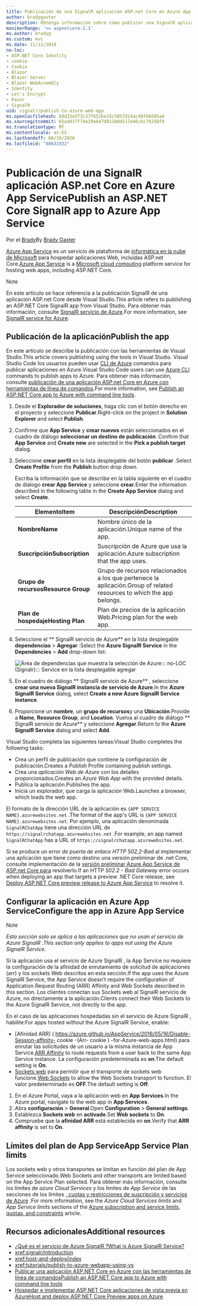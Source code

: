```yaml
---
title: Publicación de una SignalR aplicación ASP.net Core en Azure App Service
author: bradygaster
description: Obtenga información sobre cómo publicar una SignalR aplicación ASP.net Core en Azure App Service.
monikerRange: '>= aspnetcore-2.1'
ms.author: bradyg
ms.custom: mvc
ms.date: 11/12/2019
no-loc:
- ASP.NET Core Identity
- cookie
- Cookie
- Blazor
- Blazor Server
- Blazor WebAssembly
- Identity
- Let's Encrypt
- Razor
- SignalR
uid: signalr/publish-to-azure-web-app
ms.openlocfilehash: b9d32e2f3c37f652be15c5857d14ac48f66695ad
ms.sourcegitcommit: 65add17f74a29a647d812b04517e46cbc78258f9
ms.translationtype: MT
ms.contentlocale: es-ES
ms.lasthandoff: 08/19/2020
ms.locfileid: "88631932"
---
```

# <a name="publish-an-aspnet-core-no-locsignalr-app-to-azure-app-service"></a><span data-ttu-id="2b5f7-103">Publicación de una SignalR aplicación ASP.net Core en Azure App Service</span><span class="sxs-lookup"><span data-stu-id="2b5f7-103">Publish an ASP.NET Core SignalR app to Azure App Service</span></span>

<span data-ttu-id="2b5f7-104">Por el [Brady](https://twitter.com/bradygaster)</span><span class="sxs-lookup"><span data-stu-id="2b5f7-104">By [Brady Gaster](https://twitter.com/bradygaster)</span></span>

<span data-ttu-id="2b5f7-105">[Azure App Service](/azure/app-service/app-service-web-overview) es un servicio de plataforma de [informática en la nube de Microsoft](https://azure.microsoft.com/) para hospedar aplicaciones Web, incluidas ASP.net Core.</span><span class="sxs-lookup"><span data-stu-id="2b5f7-105">[Azure App Service](/azure/app-service/app-service-web-overview) is a [Microsoft cloud computing](https://azure.microsoft.com/) platform service for hosting web apps, including ASP.NET Core.</span></span>

> [!NOTE]
> <span data-ttu-id="2b5f7-106">En este artículo se hace referencia a la publicación SignalR de una aplicación ASP.net Core desde Visual Studio.</span><span class="sxs-lookup"><span data-stu-id="2b5f7-106">This article refers to publishing an ASP.NET Core SignalR app from Visual Studio.</span></span> <span data-ttu-id="2b5f7-107">Para obtener más información, consulte [ SignalR servicio de Azure](https://azure.microsoft.com/services/signalr-service).</span><span class="sxs-lookup"><span data-stu-id="2b5f7-107">For more information, see [SignalR service for Azure](https://azure.microsoft.com/services/signalr-service).</span></span>

## <a name="publish-the-app"></a><span data-ttu-id="2b5f7-108">Publicación de la aplicación</span><span class="sxs-lookup"><span data-stu-id="2b5f7-108">Publish the app</span></span>

<span data-ttu-id="2b5f7-109">En este artículo se describe la publicación con las herramientas de Visual Studio.</span><span class="sxs-lookup"><span data-stu-id="2b5f7-109">This article covers publishing using the tools in Visual Studio.</span></span> <span data-ttu-id="2b5f7-110">Visual Studio Code los usuarios pueden usar [CLI de Azure](/cli/azure) comandos para publicar aplicaciones en Azure.</span><span class="sxs-lookup"><span data-stu-id="2b5f7-110">Visual Studio Code users can use [Azure CLI](/cli/azure) commands to publish apps to Azure.</span></span> <span data-ttu-id="2b5f7-111">Para obtener más información, consulte [publicación de una aplicación ASP.net Core en Azure con herramientas de línea de comandos](/azure/app-service/app-service-web-get-started-dotnet).</span><span class="sxs-lookup"><span data-stu-id="2b5f7-111">For more information, see [Publish an ASP.NET Core app to Azure with command line tools](/azure/app-service/app-service-web-get-started-dotnet).</span></span>

1. <span data-ttu-id="2b5f7-112">Desde el **Explorador de soluciones**, haga clic con el botón derecho en el proyecto y seleccione **Publicar**.</span><span class="sxs-lookup"><span data-stu-id="2b5f7-112">Right-click on the project in **Solution Explorer** and select **Publish**.</span></span>

1. <span data-ttu-id="2b5f7-113">Confirme que **App Service** y **crear nuevos** están seleccionados en el cuadro de diálogo **seleccionar un destino de publicación** .</span><span class="sxs-lookup"><span data-stu-id="2b5f7-113">Confirm that **App Service** and **Create new** are selected in the **Pick a publish target** dialog.</span></span>

1. <span data-ttu-id="2b5f7-114">Seleccione **crear perfil** en la lista desplegable del botón **publicar** .</span><span class="sxs-lookup"><span data-stu-id="2b5f7-114">Select **Create Profile** from the **Publish** button drop down.</span></span>

   <span data-ttu-id="2b5f7-115">Escriba la información que se describe en la tabla siguiente en el cuadro de diálogo **crear App Service** y seleccione **crear**.</span><span class="sxs-lookup"><span data-stu-id="2b5f7-115">Enter the information described in the following table in the **Create App Service** dialog and select **Create**.</span></span>

   | <span data-ttu-id="2b5f7-116">Elemento</span><span class="sxs-lookup"><span data-stu-id="2b5f7-116">Item</span></span>               | <span data-ttu-id="2b5f7-117">Descripción</span><span class="sxs-lookup"><span data-stu-id="2b5f7-117">Description</span></span> |
   | ------------------ | ----------- |
   | <span data-ttu-id="2b5f7-118">**Nombre**</span><span class="sxs-lookup"><span data-stu-id="2b5f7-118">**Name**</span></span>           | <span data-ttu-id="2b5f7-119">Nombre único de la aplicación.</span><span class="sxs-lookup"><span data-stu-id="2b5f7-119">Unique name of the app.</span></span> |
   | <span data-ttu-id="2b5f7-120">**Suscripción**</span><span class="sxs-lookup"><span data-stu-id="2b5f7-120">**Subscription**</span></span>   | <span data-ttu-id="2b5f7-121">Suscripción de Azure que usa la aplicación.</span><span class="sxs-lookup"><span data-stu-id="2b5f7-121">Azure subscription that the app uses.</span></span> |
   | <span data-ttu-id="2b5f7-122">**Grupo de recursos**</span><span class="sxs-lookup"><span data-stu-id="2b5f7-122">**Resource Group**</span></span> | <span data-ttu-id="2b5f7-123">Grupo de recursos relacionados a los que pertenece la aplicación.</span><span class="sxs-lookup"><span data-stu-id="2b5f7-123">Group of related resources to which the app belongs.</span></span> |
   | <span data-ttu-id="2b5f7-124">**Plan de hospedaje**</span><span class="sxs-lookup"><span data-stu-id="2b5f7-124">**Hosting Plan**</span></span>   | <span data-ttu-id="2b5f7-125">Plan de precios de la aplicación Web.</span><span class="sxs-lookup"><span data-stu-id="2b5f7-125">Pricing plan for the web app.</span></span> |

1. <span data-ttu-id="2b5f7-126">Seleccione el \*\* SignalR servicio de Azure\*\* en la lista desplegable **dependencias**  >  **Agregar** :</span><span class="sxs-lookup"><span data-stu-id="2b5f7-126">Select the **Azure SignalR Service** in the **Dependencies** > **Add** drop-down list:</span></span>

   ![Área de dependencias que muestra la selección de Azure::: no-LOC (Signalr)::: Service en la lista desplegable agregar](publish-to-azure-web-app/_static/signalr-service-dependency.png)

1. <span data-ttu-id="2b5f7-128">En el cuadro de diálogo \*\* SignalR servicio de Azure\*\* , seleccione **crear una nueva SignalR instancia de servicio de Azure**.</span><span class="sxs-lookup"><span data-stu-id="2b5f7-128">In the **Azure SignalR Service** dialog, select **Create a new Azure SignalR Service instance**.</span></span>

1. <span data-ttu-id="2b5f7-129">Proporcione un **nombre**, un **grupo de recursos**y una **Ubicación**.</span><span class="sxs-lookup"><span data-stu-id="2b5f7-129">Provide a **Name**, **Resource Group**, and **Location**.</span></span> <span data-ttu-id="2b5f7-130">Vuelva al cuadro de diálogo \*\* SignalR servicio de Azure\*\* y seleccione **Agregar**.</span><span class="sxs-lookup"><span data-stu-id="2b5f7-130">Return to the **Azure SignalR Service** dialog and select **Add**.</span></span>

<span data-ttu-id="2b5f7-131">Visual Studio completa las siguientes tareas:</span><span class="sxs-lookup"><span data-stu-id="2b5f7-131">Visual Studio completes the following tasks:</span></span>

* <span data-ttu-id="2b5f7-132">Crea un perfil de publicación que contiene la configuración de publicación.</span><span class="sxs-lookup"><span data-stu-id="2b5f7-132">Creates a Publish Profile containing publish settings.</span></span>
* <span data-ttu-id="2b5f7-133">Crea una *aplicación Web de Azure* con los detalles proporcionados.</span><span class="sxs-lookup"><span data-stu-id="2b5f7-133">Creates an *Azure Web App* with the provided details.</span></span>
* <span data-ttu-id="2b5f7-134">Publica la aplicación.</span><span class="sxs-lookup"><span data-stu-id="2b5f7-134">Publishes the app.</span></span>
* <span data-ttu-id="2b5f7-135">Inicia un explorador, que carga la aplicación Web.</span><span class="sxs-lookup"><span data-stu-id="2b5f7-135">Launches a browser, which loads the web app.</span></span>

<span data-ttu-id="2b5f7-136">El formato de la dirección URL de la aplicación es `{APP SERVICE NAME}.azurewebsites.net` .</span><span class="sxs-lookup"><span data-stu-id="2b5f7-136">The format of the app's URL is `{APP SERVICE NAME}.azurewebsites.net`.</span></span> <span data-ttu-id="2b5f7-137">Por ejemplo, una aplicación denominada `SignalRChatApp` tiene una dirección URL de `https://signalrchatapp.azurewebsites.net` .</span><span class="sxs-lookup"><span data-stu-id="2b5f7-137">For example, an app named `SignalRChatApp` has a URL of `https://signalrchatapp.azurewebsites.net`.</span></span>

<span data-ttu-id="2b5f7-138">Si se produce un error *de puerta de enlace HTTP 502,2-Bad* al implementar una aplicación que tiene como destino una versión preliminar de .net Core, consulte implementación de la [versión preliminar Azure App Service de ASP.net Core para](xref:host-and-deploy/azure-apps/index#deploy-aspnet-core-preview-release-to-azure-app-service) resolverlo.</span><span class="sxs-lookup"><span data-stu-id="2b5f7-138">If an HTTP *502.2 - Bad Gateway* error occurs when deploying an app that targets a preview .NET Core release, see [Deploy ASP.NET Core preview release to Azure App Service](xref:host-and-deploy/azure-apps/index#deploy-aspnet-core-preview-release-to-azure-app-service) to resolve it.</span></span>

## <a name="configure-the-app-in-azure-app-service"></a><span data-ttu-id="2b5f7-139">Configurar la aplicación en Azure App Service</span><span class="sxs-lookup"><span data-stu-id="2b5f7-139">Configure the app in Azure App Service</span></span>

> [!NOTE]
> <span data-ttu-id="2b5f7-140">*Esta sección solo se aplica a las aplicaciones que no usan el servicio de Azure SignalR .*</span><span class="sxs-lookup"><span data-stu-id="2b5f7-140">*This section only applies to apps not using the Azure SignalR Service.*</span></span>
>
> <span data-ttu-id="2b5f7-141">Si la aplicación usa el servicio de Azure SignalR , la App Service no requiere la configuración de la afinidad de enrutamiento de solicitud de aplicaciones (arr) y los sockets Web descritos en esta sección.</span><span class="sxs-lookup"><span data-stu-id="2b5f7-141">If the app uses the Azure SignalR Service, the App Service doesn't require the configuration of Application Request Routing (ARR) Affinity and Web Sockets described in this section.</span></span> <span data-ttu-id="2b5f7-142">Los clientes conectan sus Sockets web al SignalR servicio de Azure, no directamente a la aplicación.</span><span class="sxs-lookup"><span data-stu-id="2b5f7-142">Clients connect their Web Sockets to the Azure SignalR Service, not directly to the app.</span></span>

<span data-ttu-id="2b5f7-143">En el caso de las aplicaciones hospedadas sin el servicio de Azure SignalR , habilite:</span><span class="sxs-lookup"><span data-stu-id="2b5f7-143">For apps hosted without the Azure SignalR Service, enable:</span></span>

* <span data-ttu-id="2b5f7-144">[Afinidad ARR] ( https://azure.github.io/AppService/2016/05/16/Disable-Session-affinity- cookie -(Arr- cookie ) -for-Azure-web-apps.html) para enrutar las solicitudes de un usuario a la misma instancia de App Service.</span><span class="sxs-lookup"><span data-stu-id="2b5f7-144">[ARR Affinity](https://azure.github.io/AppService/2016/05/16/Disable-Session-affinity-cookie-(ARR-cookie)-for-Azure-web-apps.html) to route requests from a user back to the same App Service instance.</span></span> <span data-ttu-id="2b5f7-145">La configuración predeterminada es **on**.</span><span class="sxs-lookup"><span data-stu-id="2b5f7-145">The default setting is **On**.</span></span>
* <span data-ttu-id="2b5f7-146">[Sockets web](xref:fundamentals/websockets) para permitir que el transporte de sockets web funcione.</span><span class="sxs-lookup"><span data-stu-id="2b5f7-146">[Web Sockets](xref:fundamentals/websockets) to allow the Web Sockets transport to function.</span></span> <span data-ttu-id="2b5f7-147">El valor predeterminado es **OFF**.</span><span class="sxs-lookup"><span data-stu-id="2b5f7-147">The default setting is **Off**.</span></span>

1. <span data-ttu-id="2b5f7-148">En el Azure Portal, vaya a la aplicación web en **App Services**.</span><span class="sxs-lookup"><span data-stu-id="2b5f7-148">In the Azure portal, navigate to the web app in **App Services**.</span></span>
1. <span data-ttu-id="2b5f7-149">Abra **configuración**  >  **General**.</span><span class="sxs-lookup"><span data-stu-id="2b5f7-149">Open **Configuration** > **General settings**.</span></span>
1. <span data-ttu-id="2b5f7-150">Establezca **Sockets web** en **activado**.</span><span class="sxs-lookup"><span data-stu-id="2b5f7-150">Set **Web sockets** to **On**.</span></span>
1. <span data-ttu-id="2b5f7-151">Compruebe que la **afinidad ARR** está establecida en **on**.</span><span class="sxs-lookup"><span data-stu-id="2b5f7-151">Verify that **ARR affinity** is set to **On**.</span></span>

## <a name="app-service-plan-limits"></a><span data-ttu-id="2b5f7-152">Límites del plan de App Service</span><span class="sxs-lookup"><span data-stu-id="2b5f7-152">App Service Plan limits</span></span>

<span data-ttu-id="2b5f7-153">Los sockets web y otros transportes se limitan en función del plan de App Service seleccionado.</span><span class="sxs-lookup"><span data-stu-id="2b5f7-153">Web Sockets and other transports are limited based on the App Service Plan selected.</span></span> <span data-ttu-id="2b5f7-154">Para obtener más información, consulte los límites de *azure Cloud Services* y los límites de *App Service* de las secciones de los límites [, cuotas y restricciones de suscripción y servicios de Azure](/azure/azure-subscription-service-limits#app-service-limits) .</span><span class="sxs-lookup"><span data-stu-id="2b5f7-154">For more information, see the *Azure Cloud Services limits* and *App Service limits* sections of the [Azure subscription and service limits, quotas, and constraints](/azure/azure-subscription-service-limits#app-service-limits) article.</span></span>

## <a name="additional-resources"></a><span data-ttu-id="2b5f7-155">Recursos adicionales</span><span class="sxs-lookup"><span data-stu-id="2b5f7-155">Additional resources</span></span>

* [<span data-ttu-id="2b5f7-156">¿Qué es el servicio de Azure SignalR ?</span><span class="sxs-lookup"><span data-stu-id="2b5f7-156">What is Azure SignalR Service?</span></span>](/azure/azure-signalr/signalr-overview)
* <xref:signalr/introduction>
* <xref:host-and-deploy/index>
* <xref:tutorials/publish-to-azure-webapp-using-vs>
* [<span data-ttu-id="2b5f7-157">Publicar una aplicación ASP.NET Core en Azure con las herramientas de línea de comandos</span><span class="sxs-lookup"><span data-stu-id="2b5f7-157">Publish an ASP.NET Core app to Azure with command line tools</span></span>](/azure/app-service/app-service-web-get-started-dotnet)
* [<span data-ttu-id="2b5f7-158">Hospedar e implementar ASP.NET Core aplicaciones de vista previa en Azure</span><span class="sxs-lookup"><span data-stu-id="2b5f7-158">Host and deploy ASP.NET Core Preview apps on Azure</span></span>](xref:host-and-deploy/azure-apps/index#deploy-aspnet-core-preview-release-to-azure-app-service)
